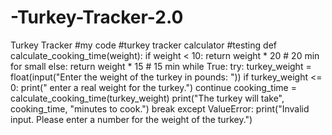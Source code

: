 # -Turkey-Tracker-2.0
 Turkey Tracker
 #my code
#turkey tracker calculator
#testing
def calculate_cooking_time(weight):
    if weight < 10:
        return weight * 20  # 20 min for small 
    else:
        return weight * 15  # 15 min
while True:
    try:
        turkey_weight = float(input("Enter the weight of the turkey in pounds: "))
        if turkey_weight <= 0:
            print(" enter a real weight for the turkey.")
            continue
        cooking_time = calculate_cooking_time(turkey_weight)
        print("The turkey will take", cooking_time, "minutes to cook.")
        break
    except ValueError:
        print("Invalid input. Please enter a number for the weight of the turkey.")
